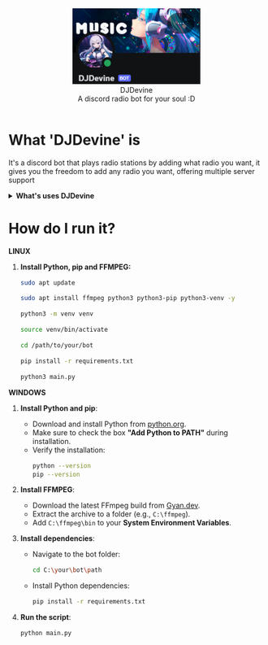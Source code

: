 <div align="center">
<img src="docs/Logo.png" width="50%">
 <br>DJDevine<br>
 A discord radio bot for your soul :D
</div>
<br>

# What 'DJDevine' is
It's a discord bot that plays radio stations by adding what radio you want, it gives you the freedom to add any radio you want, offering multiple server support

<details>

<summary><b>What's uses DJDevine</b></summary>
- FFMPEG (to play radio stations)<br>
- Discord.py 
- Psutil (to retrieve information from the system for the debug command)
</details>

# How do I run it?
<b>LINUX</b>
1. **Install Python, pip and FFMPEG:**

    ```bash
    sudo apt update
    ```
    ```bash
    sudo apt install ffmpeg python3 python3-pip python3-venv -y
    ```
    ```bash
    python3 -m venv venv
    ```
    ```bash
    source venv/bin/activate
    ```
    ```bash
    cd /path/to/your/bot
    ```
    ```bash
    pip install -r requirements.txt
    ```
    ```bash
   python3 main.py
   ```

<b>WINDOWS</b>
1. **Install Python and pip**:
   - Download and install Python from [python.org](https://www.python.org/downloads/).
   - Make sure to check the box **"Add Python to PATH"** during installation.
   - Verify the installation:
     ```bash
     python --version
     pip --version
     ```

2. **Install FFMPEG**:
   - Download the latest FFmpeg build from [Gyan.dev](https://www.gyan.dev/ffmpeg/builds/).
   - Extract the archive to a folder (e.g., `C:\ffmpeg`).
   - Add `C:\ffmpeg\bin` to your **System Environment Variables**.

3. **Install dependencies**:
   - Navigate to the bot folder:
     ```bash
     cd C:\your\bot\path
     ```
   - Install Python dependencies:
     ```bash
     pip install -r requirements.txt
     ```

4. **Run the script**:
   ```bash
   python main.py
   ```